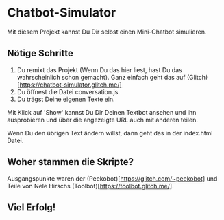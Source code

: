 # Chatbot-Simulator

Mit diesem Projekt kannst Du Dir selbst einen Mini-Chatbot simulieren. 

## Nötige Schritte

1. Du remixt das Projekt (Wenn Du das hier liest, hast Du das wahrscheinlich schon gemacht). Ganz einfach geht das auf (Glitch)[https://chatbot-simulator.glitch.me/]
2. Du öffnest die Datei conversation.js.
3. Du trägst Deine eigenen Texte ein.

Mit Klick auf 'Show' kannst Du Dir Deinen Textbot ansehen und ihn ausprobieren und über die angezeigte URL auch mit anderen teilen.

Wenn Du den übrigen Text ändern willst, dann geht das in der index.html Datei. 

## Woher stammen die Skripte?
Ausgangspunkte waren der (Peekobot)[https://glitch.com/~peekobot] und Teile von Nele Hirschs (Toolbot)[https://toolbot.glitch.me/].

## Viel Erfolg!
